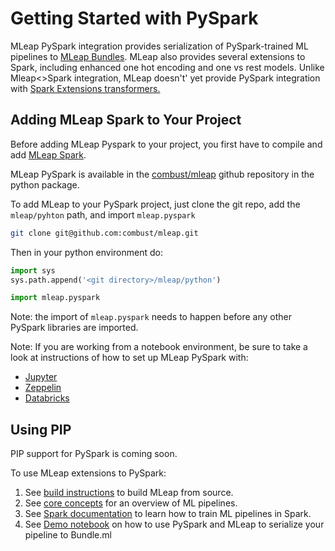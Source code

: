 # Getting Started with PySpark

MLeap PySpark integration provides serialization of PySpark-trained ML
pipelines to [MLeap Bundles](../mleap-bundle/). MLeap also provides
several extensions to Spark, including enhanced one hot encoding and one vs
rest models. Unlike Mleap<>Spark integration, MLeap doesn't' yet provide PySpark
integration with [Spark Extensions transformers.](../core-concepts/transformers/support.md#extensions)

## Adding MLeap Spark to Your Project

Before adding MLeap Pyspark to your project, you first have to compile and
add [MLeap Spark](./spark.md).

MLeap PySpark is available in the [combust/mleap](https://github.com/combust/mleap) github repository in the
python package.

To add MLeap to your PySpark project, just clone the git repo, add the `mleap/pyhton`
path, and import `mleap.pyspark`

```bash
git clone git@github.com:combust/mleap.git
```

Then in your python environment do:

```python
import sys
sys.path.append('<git directory>/mleap/python')

import mleap.pyspark 
```

Note: the import of `mleap.pyspark` needs to happen before any other PySpark
libraries are imported.

Note: If you are working from a notebook environment, be sure to take a look at
instructions of how to set up MLeap PySpark with:
* [Jupyter](../integration/jupyter-notebooks.md)
* [Zeppelin](../integration/zeppelin-notebooks.md)
* [Databricks](../integration/databricks-notebooks.md)

## Using PIP

PIP support for PySpark is coming soon.

To use MLeap extensions to PySpark:

1. See [build instructions](./building.html) to build MLeap from source.
2. See [core concepts](../core-concepts/) for an overview of ML pipelines.
3. See [Spark documentation](http://spark.apache.org/docs/latest/ml-guide.html) to learn how to train ML pipelines in Spark.
4. See [Demo notebook](https://github.com/combust/mleap-demo/blob/master/notebooks/PySpark%20-%20AirBnb.ipynb) on how to use PySpark and MLeap to serialize your pipeline to Bundle.ml
